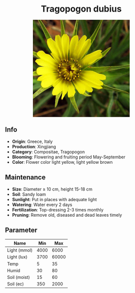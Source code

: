 <h1 align='center'>Tragopogon dubius</h1>
<p align="center">
    <img 
        align='center'
        width='320'
        src="../images/tragopogon dubius.png" 
        alt='Tragopogon dubius' />
</p>

## Info

 - **Origin**: Greece, Italy
 - **Production**: Xingjiang
 - **Category**: Compositae, Tragopogon
 - **Blooming**: Flowering and fruiting period May-September
 - **Color**: Flower color light yellow, light yellow brown

## Maintenance

 - **Size**: Diameter ≥ 10 cm, height 15-18 cm
 - **Soil**: Sandy loam
 - **Sunlight**: Put in places with adequate light
 - **Watering**: Water every 2 days
 - **Fertilization**: Top-dressing 2-3 times monthly
 - **Pruning**: Remove old, diseased and dead leaves timely

## Parameter

| Name         | Min  | Max   |
|--------------|------|-------|
| Light (mmol) | 4000 | 6000  |
| Light (lux)  | 3700 | 60000 |
| Temp         | 5    | 35    |
| Humid        | 30   | 80    |
| Soil (moist) | 15   | 60    |
| Soil (ec)    | 350  | 2000  |